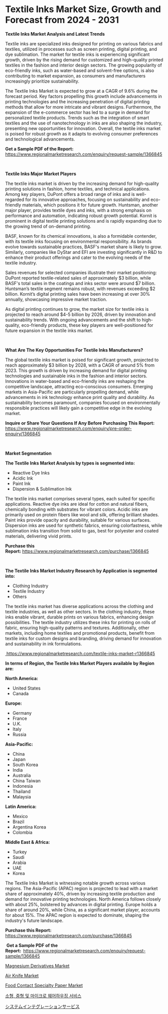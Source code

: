 <p><h1>Textile Inks Market Size, Growth and Forecast from 2024 - 2031</h1></p><p><strong>Textile Inks Market Analysis and Latest Trends</strong></p>
<p><p>Textile inks are specialized inks designed for printing on various fabrics and textiles, utilized in processes such as screen printing, digital printing, and dye sublimation. The market for textile inks is experiencing significant growth, driven by the rising demand for customized and high-quality printed textiles in the fashion and interior design sectors. The growing popularity of eco-friendly inks, such as water-based and solvent-free options, is also contributing to market expansion, as consumers and manufacturers increasingly prioritize sustainability.</p><p>The Textile Inks Market is expected to grow at a CAGR of 9.6% during the forecast period. Key factors propelling this growth include advancements in printing technologies and the increasing penetration of digital printing methods that allow for more intricate and vibrant designs. Furthermore, the expansion of the e-commerce sector has led to a surge in demand for personalized textile products. Trends such as the integration of smart textiles and the use of nanotechnology in inks are also shaping the industry, presenting new opportunities for innovation. Overall, the textile inks market is poised for robust growth as it adapts to evolving consumer preferences and technological advancements.</p></p>
<p><strong>Get a Sample PDF of the Report:&nbsp;</strong> <a href="https://www.regionalmarketresearch.com/enquiry/request-sample/1366845">https://www.regionalmarketresearch.com/enquiry/request-sample/1366845</a></p>
<p>&nbsp;</p>
<p><strong>Textile Inks Major Market Players</strong></p>
<p><p>The textile inks market is driven by the increasing demand for high-quality printing solutions in fashion, home textiles, and technical applications. Among key players, DuPont offers a broad range of inks and is well-regarded for its innovative approaches, focusing on sustainability and eco-friendly materials, which positions it for future growth. Huntsman, another major player, provides textile dyes and inks, with a strong emphasis on performance and automation, indicating robust growth potential. Kornit is prominent in digital textile printing solutions and is rapidly expanding due to the growing trend of on-demand printing.</p><p>BASF, known for its chemical innovations, is also a formidable contender, with its textile inks focusing on environmental responsibility. As brands evolve towards sustainable practices, BASF's market share is likely to grow. Similarly, companies like DyStar and EFI are investing significantly in R&D to enhance their product offerings and cater to the evolving needs of the textile industry.</p><p>Sales revenues for selected companies illustrate their market positioning: DuPont reported textile-related sales of approximately $3 billion, while BASF's total sales in the coatings and inks sector were around $7 billion. Huntsman’s textile segment remains robust, with revenues exceeding $2 billion. Kornit’s digital printing sales have been increasing at over 30% annually, showcasing impressive market traction.</p><p>As digital printing continues to grow, the market size for textile inks is projected to reach around $4-5 billion by 2026, driven by innovation and sustainability trends. With ongoing advancements and the shift to high-quality, eco-friendly products, these key players are well-positioned for future expansion in the textile inks market.</p></p>
<p>&nbsp;</p>
<p><strong>What Are The Key Opportunities For Textile Inks Manufacturers?</strong></p>
<p><p>The global textile inks market is poised for significant growth, projected to reach approximately $3 billion by 2028, with a CAGR of around 5% from 2023. This growth is driven by increasing demand for digital printing technologies and sustainable inks in the fashion and interior sectors. Innovations in water-based and eco-friendly inks are reshaping the competitive landscape, attracting eco-conscious consumers. Emerging markets in Asia-Pacific are particularly propelling demand, while advancements in ink technology enhance print quality and durability. As sustainability becomes paramount, companies focused on environmentally responsible practices will likely gain a competitive edge in the evolving market.</p></p>
<p><strong>Inquire or Share Your Questions If Any Before Purchasing This Report:</strong> <a href="https://www.regionalmarketresearch.com/enquiry/pre-order-enquiry/1366845">https://www.regionalmarketresearch.com/enquiry/pre-order-enquiry/1366845</a></p>
<p>&nbsp;</p>
<p><strong>Market Segmentation</strong></p>
<p><strong>The Textile Inks Market Analysis by types is segmented into:</strong></p>
<p><ul><li>Reactive Dye Inks</li><li>Acidic Ink</li><li>Paint Ink</li><li>Dispersion & Sublimation Ink</li></ul></p>
<p><p>The textile inks market comprises several types, each suited for specific applications. Reactive dye inks are ideal for cotton and natural fibers, chemically bonding with substrates for vibrant colors. Acidic inks are primarily used on protein fibers like wool and silk, offering brilliant shades. Paint inks provide opacity and durability, suitable for various surfaces. Dispersion inks are used for synthetic fabrics, ensuring colorfastness, while sublimation inks transition from solid to gas, best for polyester and coated materials, delivering vivid prints.</p></p>
<p><strong>Purchase this Report:&nbsp;</strong><a href="https://www.regionalmarketresearch.com/purchase/1366845">https://www.regionalmarketresearch.com/purchase/1366845</a></p>
<p>&nbsp;</p>
<p><strong>The Textile Inks Market Industry Research by Application is segmented into:</strong></p>
<p><ul><li>Clothing Industry</li><li>Textile Industry</li><li>Others</li></ul></p>
<p><p>The textile inks market has diverse applications across the clothing and textile industries, as well as other sectors. In the clothing industry, these inks enable vibrant, durable prints on various fabrics, enhancing design possibilities. The textile industry utilizes these inks for printing on rolls of fabric, ensuring high-quality patterns and textures. Additionally, other markets, including home textiles and promotional products, benefit from textile inks for custom designs and branding, driving demand for innovation and sustainability in ink formulations.</p></p>
<p><a href="https://www.regionalmarketresearch.com/textile-inks-market-r1366845">&nbsp;https://www.regionalmarketresearch.com/textile-inks-market-r1366845</a></p>
<p><strong>In terms of Region, the Textile Inks Market Players available by Region are:</strong></p>
<p>
    <p> <strong> North America: </strong>
        <ul>
            <li>United States</li>
            <li>Canada</li>
        </ul>
        </p> 
    <p> <strong> Europe: </strong>
        <ul>
            <li>Germany</li>
            <li>France</li>
            <li>U.K.</li>
            <li>Italy</li>
            <li>Russia</li>
        </ul>
        </p> 
    <p> <strong> Asia-Pacific: </strong>
        <ul>
            <li>China</li>
            <li>Japan</li>
            <li>South Korea</li>
            <li>India</li>
            <li>Australia</li>
            <li>China Taiwan</li>
            <li>Indonesia</li>
            <li>Thailand</li>
            <li>Malaysia</li>
        </ul>
        </p> 
    <p> <strong> Latin America: </strong>
        <ul>
            <li>Mexico</li>
            <li>Brazil</li>
            <li>Argentina Korea</li>
            <li>Colombia</li>
        </ul>
        </p> 
    <p> <strong> Middle East & Africa: </strong>
        <ul>
            <li>Turkey</li>
            <li>Saudi</li>
            <li>Arabia</li>
            <li>UAE</li>
            <li>Korea</li>
        </ul>
    </p>
    </p>
<p><p>The Textile Inks Market is witnessing notable growth across various regions. The Asia-Pacific (APAC) region is projected to lead with a market share of approximately 40%, driven by increasing textile production and demand for innovative printing technologies. North America follows closely with about 25%, bolstered by advances in digital printing. Europe holds a share of around 20%, while China, as a significant market player, accounts for about 15%. The APAC region is expected to dominate, shaping the industry's future landscape.</p></p>
<p><strong>Purchase this Report: </strong><a href="https://www.regionalmarketresearch.com/purchase/1366845">https://www.regionalmarketresearch.com/purchase/1366845</a></p>
<p>&nbsp;<strong>Get a Sample PDF of the Report:&nbsp;&nbsp;</strong><a href="https://www.regionalmarketresearch.com/enquiry/request-sample/1366845">https://www.regionalmarketresearch.com/enquiry/request-sample/1366845</a></p>
<p><strong></strong></p>
<p><p><a href="https://issuu.com/reportprime-2/docs/magnesium-derivatives-market-size-2_1f33ee3593cb0f">Magnesium Derivatives Market</a></p><p><a href="https://www.linkedin.com/pulse/air-knife-market-research-report-exploring-size-revenue-r9cme?trackingId=5ULVB6W1QEKM%2F6sWEvLUtA%3D%3D">Air Knife Market</a></p><p><a href="https://issuu.com/reportprime-2/docs/food-contact-specialty-paper-market_995ce8011912a6">Food Contact Specialty Paper Market</a></p><p><a href="https://medium.com/@samiaahmed980/%EA%B8%80%EB%A1%9C%EB%B2%8C-%EC%A4%91%EC%86%8C%EA%B8%B0%EC%97%85-%EB%B0%8F-%EC%86%8C%EA%B7%9C%EB%AA%A8-%EC%B0%BD%EA%B3%A0-%EC%84%9C%EB%B9%84%EC%8A%A4-%EC%8B%9C%EC%9E%A5-%EB%8F%99%ED%96%A5-%EB%B0%8F-%ED%98%81%EC%8B%A0-%EB%AF%B8%EB%9E%98-%EC%A7%80%ED%96%A5%EC%A0%81-%EB%B6%84%EC%84%9D-2024-2031-e7a7ba847dea?postPublishedType=repub">소형, 중형 및 마이크로 웨어하우징 서비스</a></p><p><a href="https://medium.com/@hopperjosue14/%E3%82%B0%E3%83%AD%E3%83%BC%E3%83%90%E3%83%AB%E3%82%B7%E3%82%B9%E3%83%86%E3%83%A0%E3%82%A4%E3%83%B3%E3%83%86%E3%82%B0%E3%83%AC%E3%83%BC%E3%82%B7%E3%83%A7%E3%83%B3%E3%82%B5%E3%83%BC%E3%83%93%E3%82%B9%E5%B8%82%E5%A0%B4%E3%81%AE%E3%83%88%E3%83%AC%E3%83%B3%E3%83%89%E3%81%A8%E9%9D%A9%E6%96%B0-%E5%89%8D%E5%90%91%E3%81%8D%E3%81%AA%E5%88%86%E6%9E%90-2024%E5%B9%B4-2031%E5%B9%B4-3280addd8ba8?postPublishedType=repub">システムインテグレーションサービス</a></p></p>